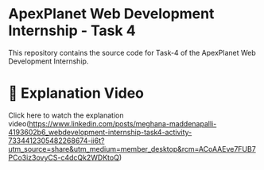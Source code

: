 # ApexPlanet Web Development Internship - Task 4
This repository contains the source code for Task-4 of the ApexPlanet Web Development Internship.

# 🔗 Explanation Video
Click here to watch the explanation video(https://www.linkedin.com/posts/meghana-maddenapalli-4193602b6_webdevelopment-internship-task4-activity-7334412305482268674-ii6t?utm_source=share&utm_medium=member_desktop&rcm=ACoAAEve7FUB7PCo3iz3ovyCS-c4dcQk2WDKtoQ)

